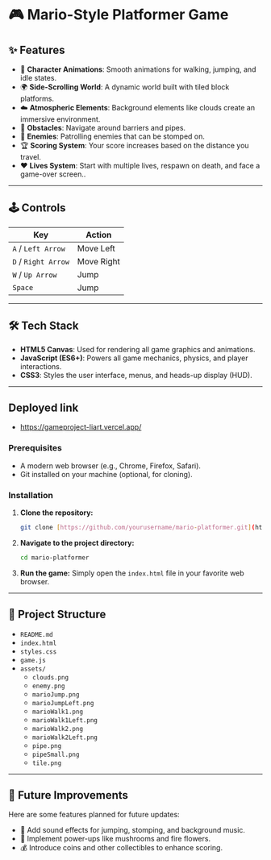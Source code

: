 # 🎮 Mario-Style Platformer Game

## ✨ Features

-   🧍 **Character Animations**: Smooth animations for walking, jumping, and idle states.
-   🌍 **Side-Scrolling World**: A dynamic world built with tiled block platforms.
-   ☁️ **Atmospheric Elements**: Background elements like clouds create an immersive environment.
-   🚧 **Obstacles**: Navigate around barriers and pipes.
-   👾 **Enemies**: Patrolling enemies that can be stomped on.
-   🏆 **Scoring System**: Your score increases based on the distance you travel.
-   ❤️ **Lives System**: Start with multiple lives, respawn on death, and face a game-over screen..

---

## 🕹️ Controls

| Key                 | Action      |
| ------------------- | ----------- |
| `A` / `Left Arrow`  | Move Left   |
| `D` / `Right Arrow` | Move Right  |
| `W` / `Up Arrow`    | Jump        |
| `Space`             | Jump        |

---

## 🛠️ Tech Stack

-   **HTML5 Canvas**: Used for rendering all game graphics and animations.
-   **JavaScript (ES6+)**: Powers all game mechanics, physics, and player interactions.
-   **CSS3**: Styles the user interface, menus, and heads-up display (HUD).

---

## Deployed link
- https://gameproject-liart.vercel.app/

### Prerequisites

-   A modern web browser (e.g., Chrome, Firefox, Safari).
-   Git installed on your machine (optional, for cloning).

### Installation

1.  **Clone the repository:**
    ```bash
    git clone [https://github.com/yourusername/mario-platformer.git](https://github.com/yourusername/mario-platformer.git)
    ```
2.  **Navigate to the project directory:**
    ```bash
    cd mario-platformer
    ```
3.  **Run the game:**
    Simply open the `index.html` file in your favorite web browser.

---

## 📂 Project Structure

* `README.md`
* `index.html`
* `styles.css`
* `game.js`
* `assets/`
    * `clouds.png`
    * `enemy.png`
    * `marioJump.png`
    * `marioJumpLeft.png`
    * `marioWalk1.png`
    * `marioWalk1Left.png`
    * `marioWalk2.png`
    * `marioWalk2Left.png`
    * `pipe.png`
    * `pipeSmall.png`
    * `tile.png`

---

## 🚧 Future Improvements

Here are some features planned for future updates:

-   🔔 Add sound effects for jumping, stomping, and background music.
-   🍄 Implement power-ups like mushrooms and fire flowers.
-   💰 Introduce coins and other collectibles to enhance scoring.
